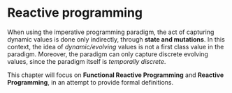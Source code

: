 # Reactive programming

When using the imperative programming paradigm, the act of capturing dynamic values is done only indirectly, through **state and mutations**. In this context, the idea of *dynamic/evolving* values is not a first class value in the paradigm. Moreover, the paradigm can only capture discrete evolving values, since the paradigm itself is *temporally discrete*.

This chapter will focus on **Functional Reactive Programming** and **Reactive Programming**, in an attempt to provide formal definitions.
